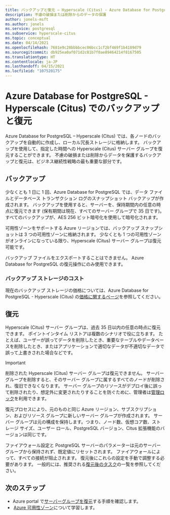 ```yaml
---
title: バックアップと復元 – Hyperscale (Citus) - Azure Database for PostgreSQL
description: 不慮の破損または削除からのデータの保護
author: jonels-msft
ms.author: jonels
ms.service: postgresql
ms.subservice: hyperscale-citus
ms.topic: conceptual
ms.date: 04/14/2021
ms.openlocfilehash: 7681e9c28bbbbcec06bcc1cf2bf469f1b4189d79
ms.sourcegitcommit: db925ea0af071d2c81b7f0ae89464214f8167505
ms.translationtype: HT
ms.contentlocale: ja-JP
ms.lasthandoff: 04/15/2021
ms.locfileid: "107520175"
---
```

# <a name="backup-and-restore-in-azure-database-for-postgresql---hyperscale-citus"></a>Azure Database for PostgreSQL - Hyperscale (Citus) でのバックアップと復元

Azure Database for PostgreSQL – Hyperscale (Citus) では、各ノードのバックアップを自動的に作成し、ローカル冗長ストレージに格納します。 バックアップを使用して、指定した時間への Hyperscale (Citus) サーバー グループを復元することができます。
不慮の破損または削除からデータを保護するバックアップと復元は、ビジネス継続性戦略の最も重要な部分です。

## <a name="backups"></a>バックアップ

少なくとも 1 日に 1 回、Azure Database for PostgreSQL では、データ ファイルとデータベース トランザクション ログのスナップショット バックアップが作成されます。 バックアップを使用すると、サーバーを、保持期間内の任意の時点に復元できます (保有期間は現在、すべてのサーバー グループで 35 日です)。すべてのバックアップが、AES 256 ビット暗号化を使用して暗号化されます。

可用性ゾーンをサポートする Azure リージョンでは、バックアップ スナップショットは 3 つの可用性ゾーンに格納されます。 少なくとも 1 つの可用性ゾーンがオンラインになっている限り、Hyperscale (Citus) サーバー グループは復元可能です。

バックアップ ファイルをエクスポートすることはできません。 Azure Database for PostgreSQL の復元操作にのみ使用できます。

### <a name="backup-storage-cost"></a>バックアップ ストレージのコスト

現在のバックアップ ストレージの価格については、Azure Database for PostgreSQL - Hyperscale (Citus) の[価格に関するページ](https://azure.microsoft.com/pricing/details/postgresql/hyperscale-citus/)を参照してください。

## <a name="restore"></a>復元

Hyperscale (Citus) サーバー グループは、過去 35 日以内の任意の時点に復元できます。  ポイントインタイム リストアは複数のシナリオで役に立ちます。 たとえば、ユーザーが誤ってデータを削除したとき、重要なテーブルやデータベースを削除したとき、またはアプリケーションで適切なデータが不適切なデータで誤って上書きされた場合などです。

> [!IMPORTANT]
> 削除された Hyperscale (Citus) サーバー グループは復元できません。 サーバー グループを削除すると、そのサーバー グループに属するすべてのノードが削除され、復旧できなくなります。 サーバー グループのリソースがデプロイ後に誤って削除されたり、想定外に変更されたりすることを防ぐために、管理者は[管理ロック](../azure-resource-manager/management/lock-resources.md)を利用できます。

復元プロセスにより、元のものと同じ Azure リージョン、サブスクリプション、およびリソース グループに新しいサーバー グループが作成されます。 サーバー グループは元の構成を保持します。つまり、ノード数、仮想コア数、ストレージ サイズ、ユーザー ロール、PostgreSQL バージョン、Citus 拡張機能のバージョンは同じです。

ファイアウォール設定と PostgreSQL サーバーのパラメーターは元のサーバー グループから保持されず、既定値にリセットされます。 ファイアウォールによって、すべての接続が阻止されます。 復元後にこれらの設定を手動で調整する必要があります。 一般的には、推奨される[復元後のタスク](howto-hyperscale-restore-portal.md#post-restore-tasks)の一覧を参照してください。

## <a name="next-steps"></a>次のステップ

* Azure portal で[サーバーグループを復元](howto-hyperscale-restore-portal.md)する手順を確認します。
*  [Azure 可用性ゾーン](../availability-zones/az-overview.md)について学習します。
